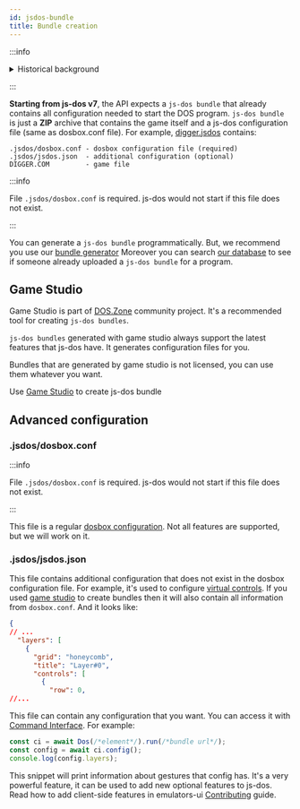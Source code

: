 ```yaml
---
id: jsdos-bundle
title: Bundle creation
---
```


:::info

<details><summary>Historical background</summary>
<p>
<br/>
Previous version (6.22) has a very simple API to run a DOS program in the browser. <br/> BUT, before start it requires perform some setup:
<ul>
<li> download game archive (usually zip) </li>
<li> extract it </li>
<li> configure dos file system </li>
<li> configure dosbox options (cycles, renderer type, etc.) </li>
<li> configure controllers (mouse, keyboard type, etc.) </li>
</ul>

Often gameplay quality depends on good configuration.
</p>
</details>

:::
 
**Starting from js-dos v7**, the API expects a `js-dos bundle` that already contains all configuration needed to start the DOS program.
`js-dos bundle` is just a **ZIP** archive that contains the game itself and a js-dos configuration file (same as dosbox.conf file). 
For example, [digger.jsdos](https://dos.zone/digger-may-06-1999/) contains: 
```
.jsdos/dosbox.conf - dosbox configuration file (required)
.jsdos/jsdos.json  - additional configuration (optional)
DIGGER.COM         - game file
```

:::info

File `.jsdos/dosbox.conf` is required. js-dos would not start if this file does not exist.

:::

You can generate a `js-dos bundle` programmatically. But, we recommend you use our [bundle generator](https://dos.zone/studio)
Moreover you can search [our database](https://dos.zone) to see if someone already uploaded a `js-dos bundle` for a program.

## Game Studio

Game Studio is part of [DOS.Zone](doszone) community project. It's a recommended tool for creating `js-dos bundles`.

`js-dos bundles` generated with game studio always support the latest features that js-dos have. It generates configuration files for you.

Bundles that are generated by game studio is not licensed, you can use them whatever you want.

Use [Game Studio](https://dos.zone/studio) to create js-dos bundle

## Advanced configuration


### .jsdos/dosbox.conf

:::info

File `.jsdos/dosbox.conf` is required. js-dos would not start if this file does not exist.

:::

This file is a regular [dosbox configuration](https://www.dosbox.com/wiki/Dosbox.conf). Not
all features are supported, but we will work on it.


### .jsdos/jsdos.json

This file contains additional configuration that does not exist in the dosbox configuration file.
For example, it's used to configure [virtual controls](mobile-support.md). If you used [game studio](#game-studio)
to create bundles then it will also contain all information from `dosbox.conf`. And it looks like:

```json
{
// ...
  "layers": [
    {
      "grid": "honeycomb",
      "title": "Layer#0",
      "controls": [
        {
          "row": 0,
//...
```

This file can contain any configuration that you want. You can access it with [Command Interface](command-interface).
For example:
```js
const ci = await Dos(/*element*/).run(/*bundle url*/);
const config = await ci.config();
console.log(config.layers);
```

This snippet will print information about gestures that config has. It's a very powerful feature, it can be used
to add new optional features to js-dos. Read how to add client-side features in emulators-ui [Contributing](contributing-emulators-ui) guide.
